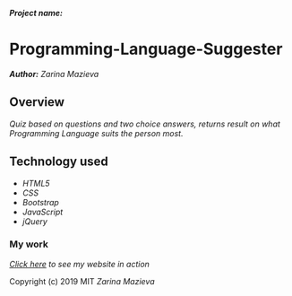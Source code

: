 ***Project name:***
# Programming-Language-Suggester

***Author:***
_Zarina Mazieva_

## Overview

_Quiz based on questions and two choice answers, returns result on what Programming Language suits the person most._

## Technology used

* _HTML5_
* _CSS_
* _Bootstrap_
* _JavaScript_
* _jQuery_

### My work

_[Click here](https://zmazieva78.github.io/Programming-Language-Suggester/.) to see my website in action_


Copyright (c) 2019 MIT _Zarina Mazieva_
